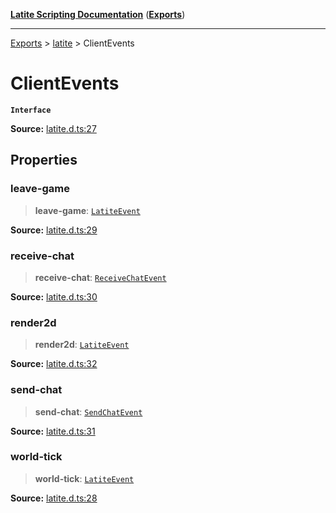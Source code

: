 [**Latite Scripting Documentation**](../../README.md) ([**Exports**](../../exports.md))

---

[Exports](../../exports.md) > [latite](../index.md) > ClientEvents

# ClientEvents

**`Interface`**

**Source:** [latite.d.ts:27](https://github.com/LatiteScripting/latitescripting.github.io/blob/ff1a99f/definitions/latite.d.ts#L27)

## Properties

### leave-game

> **leave-game**: [`LatiteEvent`](interface.LatiteEvent.md)

**Source:** [latite.d.ts:29](https://github.com/LatiteScripting/latitescripting.github.io/blob/ff1a99f/definitions/latite.d.ts#L29)

### receive-chat

> **receive-chat**: [`ReceiveChatEvent`](interface.ReceiveChatEvent.md)

**Source:** [latite.d.ts:30](https://github.com/LatiteScripting/latitescripting.github.io/blob/ff1a99f/definitions/latite.d.ts#L30)

### render2d

> **render2d**: [`LatiteEvent`](interface.LatiteEvent.md)

**Source:** [latite.d.ts:32](https://github.com/LatiteScripting/latitescripting.github.io/blob/ff1a99f/definitions/latite.d.ts#L32)

### send-chat

> **send-chat**: [`SendChatEvent`](interface.SendChatEvent.md)

**Source:** [latite.d.ts:31](https://github.com/LatiteScripting/latitescripting.github.io/blob/ff1a99f/definitions/latite.d.ts#L31)

### world-tick

> **world-tick**: [`LatiteEvent`](interface.LatiteEvent.md)

**Source:** [latite.d.ts:28](https://github.com/LatiteScripting/latitescripting.github.io/blob/ff1a99f/definitions/latite.d.ts#L28)
